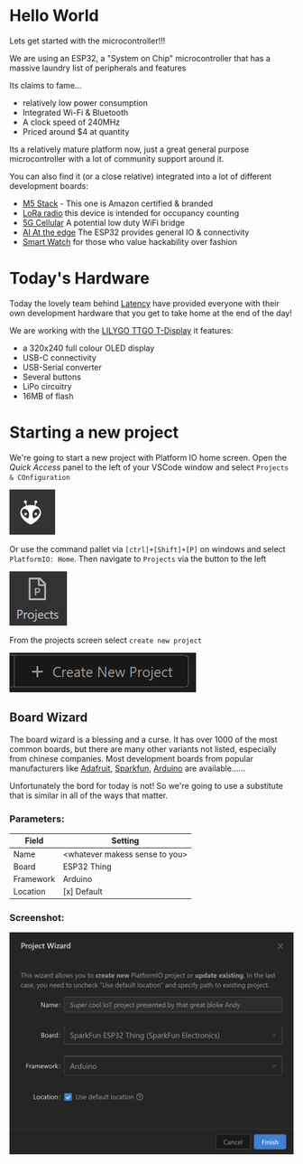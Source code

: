 # Hello World
Lets get started with the microcontroller!!!

We are using an ESP32, a "System on Chip" microcontroller that has a massive laundry list of peripherals and features

Its claims to fame...
* relatively low power consumption
* Integrated Wi-Fi & Bluetooth
* A clock speed of 240MHz
* Priced around $4 at quantity

Its a relatively mature platform now, just a great general purpose microcontroller with a lot of community support around it.

You can also find it (or a close relative) integrated into a lot of different development boards:
* [M5 Stack](https://www.amazon.com/M5Stack-Core2-ESP32-Development-EduKit/dp/B08VGRZYJR/ref=sr_1_1_sspa?keywords=m5stack&qid=1637937449&sr=8-1-spons&psc=1&spLa=ZW5jcnlwdGVkUXVhbGlmaWVyPUEyRkZDTERQTEFFV1JCJmVuY3J5cHRlZElkPUEwOTE0MjM4M0pVNUlYVlpVM0VDRyZlbmNyeXB0ZWRBZElkPUEwMjIwNzY0M1A3TkZOV0pYQk5TSCZ3aWRnZXROYW1lPXNwX2F0ZiZhY3Rpb249Y2xpY2tSZWRpcmVjdCZkb05vdExvZ0NsaWNrPXRydWU=) - This one is Amazon certified & branded 
* [LoRa radio](https://www.aliexpress.com/item/32915894264.html?spm=a2g0o.productlist.0.0.2ac824a5u4zpm5&algo_pvid=eb672c2f-e768-47d4-bcad-0da946a66bcf&algo_exp_id=eb672c2f-e768-47d4-bcad-0da946a66bcf-1&pdp_ext_f=%7B%22sku_id%22%3A%2212000023374602426%22%7D) this device is intended for occupancy counting
* [5G Cellular](https://www.aliexpress.com/item/1005003202914314.html?spm=a2g0o.productlist.0.0.4bff245f1VBNXd&algo_pvid=809dee94-5b35-4dba-94c8-8e600f188831&algo_exp_id=809dee94-5b35-4dba-94c8-8e600f188831-1&pdp_ext_f=%7B%22sku_id%22%3A%2212000024640551264%22%7D) A potential low duty WiFi bridge
* [AI At the edge](https://core-electronics.com.au/maixduino-ai-development-board-ov2640-k210-risc-v-ai-lot-esp32.html) The ESP32 provides general IO & connectivity
* [Smart Watch](https://www.aliexpress.com/item/1005002053650442.html?spm=a2g0o.detail.1000023.8.76586033rEmbwp) for those who value hackability over fashion

# Today's Hardware
Today the lovely team behind [Latency](http://latencyconf.io) have provided everyone with their own development hardware that you get to take home at the end of the day!

We are working with the [LILYGO TTGO T-Display](https://www.aliexpress.com/item/33048962331.html?spm=a2g0o.productlist.0.0.49d0e146NxCi0O&algo_pvid=998b1fc5-7860-442b-83d9-f5fa6ca3f159&algo_exp_id=998b1fc5-7860-442b-83d9-f5fa6ca3f159-2&pdp_ext_f=%7B%22sku_id%22%3A%2212000015579521635%22%7D) it features:
* a 320x240 full colour OLED display
* USB-C connectivity
* USB-Serial converter
* Several buttons
* LiPo circuitry
* 16MB of flash

# Starting a new project

We're going to start a new project with Platform IO home screen. Open the *Quick Access* panel to the left of your VSCode window and select `Projects & COnfiguration`

![](resources/platformio_icon.png)

Or use the command pallet via `[ctrl]+[Shift]+[P]` on windows and select `PlatformIO: Home`.
Then navigate to  `Projects` via the button to the left 

![](resources/platformio_projects.png) 

From the projects screen select `create new project`

![](resources/platformio_create.png)

## Board Wizard
The board wizard is a blessing and a curse. It has over 1000 of the most common boards, but there are many other variants not listed, especially from chinese companies. Most development boards from popular manufacturers like [Adafruit](https://adafruit.com), [Sparkfun](https://sparkfun.com), [Arduino](https://arduino.com) are available...... 

Unfortunately the bord for today is not! So we're going to use a substitute that is similar in all of the ways that matter.

### Parameters:
| Field | Setting |
---|---
Name | <whatever makess sense to you\>
Board | ESP32 Thing
Framework | Arduino
Location | [x] Default

### Screenshot:

<img src="resources/platformio_wizard.png" width="600em">

